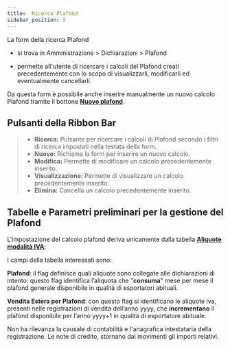 ```yaml
---
title:  Ricerca Plafond
sidebar_position: 3
---
```


La form della ricerca Plafond 

- si trova in Amministrazione > Dichiarazioni > Plafond

- permette all'utente di ricercare i calcoli del Plafond creati precedentemente con lo scopo di visualizzarli, modificarli ed eventualmente cancellarli.

Da questa form è possibile anche inserire manualmente un nuovo calcolo Plafond tramite il bottone [**Nuovo plafond**](/docs/finance-area/declarations/declarations/plafond/plafond-management).



## Pulsanti della Ribbon Bar

> - **Ricerca:** Pulsante per ricercare i calcoli di Plafond secondo i filtri di ricerca impostati nella testata della form.
> - **Nuovo:** Richiama la form per inserire un nuovo calcolo.
> - **Modifica:** Permette di modificare un calcolo precedentemente inserito.
> - **Visualizzazione:** Permette di visualizzare un calcolo precedentemente inserito.
> - **Elimina:** Cancella un calcolo precedentemente inserito.


## Tabelle e Parametri preliminari per la gestione del Plafond

L'impostazione del calcolo plafond deriva unicamente dalla tabella [**Aliquote modalità IVA**](/docs/configurations/tables/finance/vat-rates): 

I campi della tabella interessati sono:

**Plafond**: il flag definisce quali aliquote sono collegate alle dichiarazioni di intento: questo flag identifica l’aliquota che "**consuma**" mese per mese il plafond generale disponibile in qualità di esportatori abituali.

**Vendita Estera per Plafond**: con questo flag si identificano le aliquote iva, presenti nelle registrazioni di vendita dell’anno yyyy, che **incrementano** il plafond disponibile per l’anno yyyy+1 in qualità di esportatore abituale.

Non ha rilevanza la causale di contabilità e l'anagrafica intestataria della registrazione. Le note di credito, stornano dai movimenti gli importi relativi.


